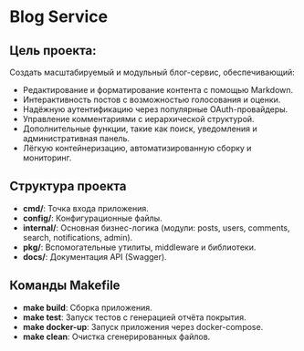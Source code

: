 # Blog Service

## Цель проекта:
Создать масштабируемый и модульный блог-сервис, обеспечивающий:

- Редактирование и форматирование контента с помощью Markdown.
- Интерактивность постов с возможностью голосования и оценки.
- Надёжную аутентификацию через популярные OAuth-провайдеры.
- Управление комментариями с иерархической структурой.
- Дополнительные функции, такие как поиск, уведомления и административная панель.
- Лёгкую контейнеризацию, автоматизированную сборку и мониторинг.

## Структура проекта

- **cmd/**: Точка входа приложения.
- **config/**: Конфигурационные файлы.
- **internal/**: Основная бизнес-логика (модули: posts, users, comments, search, notifications, admin).
- **pkg/**: Вспомогательные утилиты, middleware и библиотеки.
- **docs/**: Документация API (Swagger).

## Команды Makefile

- **make build**: Сборка приложения.
- **make test**: Запуск тестов с генерацией отчёта покрытия.
- **make docker-up**: Запуск приложения через docker-compose.
- **make clean**: Очистка сгенерированных файлов.

